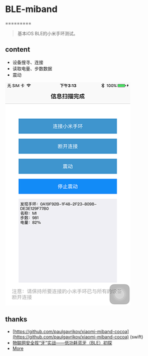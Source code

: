 # BLE-miband
=========
>基本iOS BLE的小米手环测试。
 
## content
- 设备搜寻、连接
- 读取电量、步数数据
- 震动

![demo](demo.png)

## thanks
-  [https://github.com/paulgavrikov/xiaomi-miband-cocoa](https://github.com/paulgavrikov/xiaomi-miband-cocoa) (swift)
- [物联网安全拔“牙”实战——低功耗蓝牙（BLE）初探](http://drops.wooyun.org/tips/10109)
- [More](https://github.com/stormluke/Mili-iOS)

